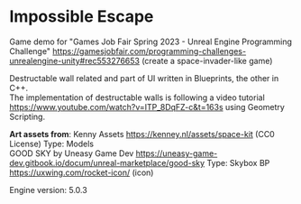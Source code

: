 # Impossible Escape
 Game demo for "Games Job Fair Spring 2023 - Unreal Engine Programming Challenge" https://gamesjobfair.com/programming-challenges-unrealengine-unity#rec553276653 (create a space-invader-like game)

Destructable wall related and part of UI written in Blueprints, the other in C++.  
The implementation of destructable walls is following a video tutorial https://www.youtube.com/watch?v=ITP_8DqFZ-c&t=163s using Geometry Scripting.

**Art assets from**:
Kenny Assets https://kenney.nl/assets/space-kit (CC0 License) Type: Models  
GOOD SKY by Uneasy Game Dev https://uneasy-game-dev.gitbook.io/docum/unreal-marketplace/good-sky Type: Skybox BP  
https://uxwing.com/rocket-icon/ (icon)



Engine version: 5.0.3